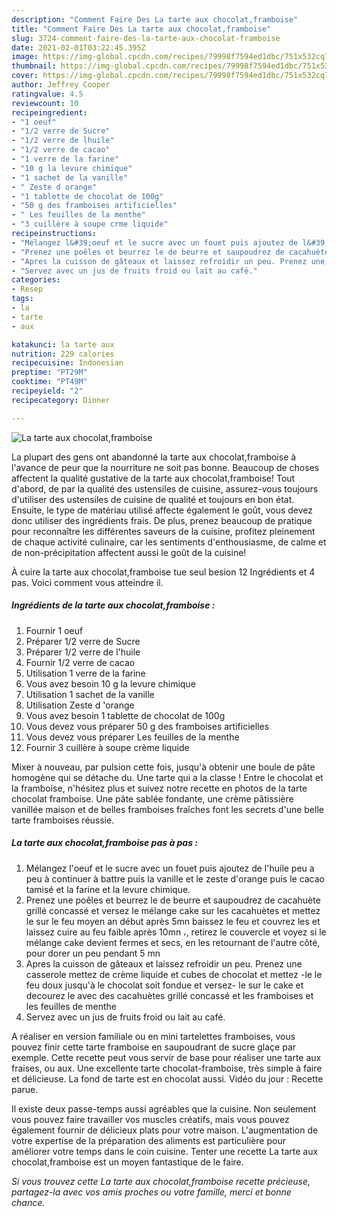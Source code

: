 ```yaml
---
description: "Comment Faire Des La tarte aux chocolat,framboise"
title: "Comment Faire Des La tarte aux chocolat,framboise"
slug: 3724-comment-faire-des-la-tarte-aux-chocolat-framboise
date: 2021-02-01T03:22:45.395Z
image: https://img-global.cpcdn.com/recipes/79998f7594ed1dbc/751x532cq70/la-tarte-aux-chocolatframboise-photo-principale-de-la-recette.jpg
thumbnail: https://img-global.cpcdn.com/recipes/79998f7594ed1dbc/751x532cq70/la-tarte-aux-chocolatframboise-photo-principale-de-la-recette.jpg
cover: https://img-global.cpcdn.com/recipes/79998f7594ed1dbc/751x532cq70/la-tarte-aux-chocolatframboise-photo-principale-de-la-recette.jpg
author: Jeffrey Cooper
ratingvalue: 4.5
reviewcount: 10
recipeingredient:
- "1 oeuf"
- "1/2 verre de Sucre"
- "1/2 verre de lhuile"
- "1/2 verre de cacao"
- "1 verre de la farine"
- "10 g la levure chimique"
- "1 sachet de la vanille"
- " Zeste d orange"
- "1 tablette de chocolat de 100g"
- "50 g des framboises artificielles"
- " Les feuilles de la menthe"
- "3 cuillère à soupe crme liquide"
recipeinstructions:
- "Mélangez l&#39;oeuf et le sucre avec un fouet puis ajoutez de l&#39;huile peu a peu à continuer à battre puis la vanille et le zeste d&#39;orange puis le cacao tamisé et la farine et la levure chimique."
- "Prenez une poêles et beurrez le de beurre et saupoudrez de cacahuète grillé concassé et versez le mélange cake sur les cacahuètes et mettez le sur le feu moyen an début après 5mn baissez le feu et couvrez les et laissez cuire au feu faible après 10mn ،, retirez le couvercle et voyez si le mélange cake devient fermes et secs, en les retournant de l&#39;autre côté, pour dorer un peu pendant 5 mn"
- "Apres la cuisson de gâteaux et laissez refroidir un peu. Prenez une casserole mettez de crème liquide et cubes de chocolat et mettez -le le feu doux jusqu&#39;à le chocolat soit fondue et versez- le sur le cake et decourez le avec des cacahuètes grillé concassé et les framboises et les feuilles de menthe"
- "Servez avec un jus de fruits froid ou lait au café."
categories:
- Resep
tags:
- la
- tarte
- aux

katakunci: la tarte aux 
nutrition: 229 calories
recipecuisine: Indonesian
preptime: "PT29M"
cooktime: "PT49M"
recipeyield: "2"
recipecategory: Dinner

---
```



![La tarte aux chocolat,framboise](https://img-global.cpcdn.com/recipes/79998f7594ed1dbc/751x532cq70/la-tarte-aux-chocolatframboise-photo-principale-de-la-recette.jpg)

La plupart des gens ont abandonné la tarte aux chocolat,framboise à l'avance de peur que la nourriture ne soit pas bonne. Beaucoup de choses affectent la qualité gustative de la tarte aux chocolat,framboise! Tout d'abord, de par la qualité des ustensiles de cuisine, assurez-vous toujours d'utiliser des ustensiles de cuisine de qualité et toujours en bon état. Ensuite, le type de matériau utilisé affecte également le goût, vous devez donc utiliser des ingrédients frais. De plus, prenez beaucoup de pratique pour reconnaître les différentes saveurs de la cuisine, profitez pleinement de chaque activité culinaire, car les sentiments d'enthousiasme, de calme et de non-précipitation affectent aussi le goût de la cuisine!

<!--inarticleads1-->

À cuire la tarte aux chocolat,framboise tue seul besion 12 Ingrédients et 4 pas. Voici comment vous atteindre il.

##### Ingrédients de la tarte aux chocolat,framboise :

1. Fournir 1 oeuf
1. Préparer 1/2 verre de Sucre
1. Préparer 1/2 verre de l&#39;huile
1. Fournir 1/2 verre de cacao
1. Utilisation 1 verre de la farine
1. Vous avez besoin 10 g la levure chimique
1. Utilisation 1 sachet de la vanille
1. Utilisation  Zeste d &#39;orange
1. Vous avez besoin 1 tablette de chocolat de 100g
1. Vous devez vous préparer 50 g des framboises artificielles
1. Vous devez vous préparer  Les feuilles de la menthe
1. Fournir 3 cuillère à soupe crème liquide


Mixer à nouveau, par pulsion cette fois, jusqu&#39;à obtenir une boule de pâte homogène qui se détache du. Une tarte qui a la classe ! Entre le chocolat et la framboise, n&#39;hésitez plus et suivez notre recette en photos de la tarte chocolat framboise. Une pâte sablée fondante, une crème pâtissière vanillée maison et de belles framboises fraîches font les secrets d&#39;une belle tarte framboises réussie. 

<!--inarticleads2-->

##### La tarte aux chocolat,framboise pas à pas :

1. Mélangez l&#39;oeuf et le sucre avec un fouet puis ajoutez de l&#39;huile peu a peu à continuer à battre puis la vanille et le zeste d&#39;orange puis le cacao tamisé et la farine et la levure chimique.
1. Prenez une poêles et beurrez le de beurre et saupoudrez de cacahuète grillé concassé et versez le mélange cake sur les cacahuètes et mettez le sur le feu moyen an début après 5mn baissez le feu et couvrez les et laissez cuire au feu faible après 10mn ،, retirez le couvercle et voyez si le mélange cake devient fermes et secs, en les retournant de l&#39;autre côté, pour dorer un peu pendant 5 mn
1. Apres la cuisson de gâteaux et laissez refroidir un peu. Prenez une casserole mettez de crème liquide et cubes de chocolat et mettez -le le feu doux jusqu&#39;à le chocolat soit fondue et versez- le sur le cake et decourez le avec des cacahuètes grillé concassé et les framboises et les feuilles de menthe
1. Servez avec un jus de fruits froid ou lait au café.


A réaliser en version familiale ou en mini tartelettes framboises, vous pouvez finir cette tarte framboise en saupoudrant de sucre glaçe par exemple. Cette recette peut vous servir de base pour réaliser une tarte aux fraises, ou aux. Une excellente tarte chocolat-framboise, très simple à faire et délicieuse. La fond de tarte est en chocolat aussi. Vidéo du jour : Recette parue. 

<!--inarticleads1-->

<p>
Il existe deux passe-temps aussi agréables que la cuisine. Non seulement vous pouvez faire travailler vos muscles créatifs, mais vous pouvez également fournir de délicieux plats pour votre maison. L'augmentation de votre expertise de la préparation des aliments est particulière pour améliorer votre temps dans le coin cuisine. Tenter une recette La tarte aux chocolat,framboise est un moyen fantastique de le faire.
</p>

<p>
<i>Si vous trouvez cette La tarte aux chocolat,framboise recette précieuse, partagez-la avec vos amis proches ou votre famille, merci et bonne chance.</i>
</p>
